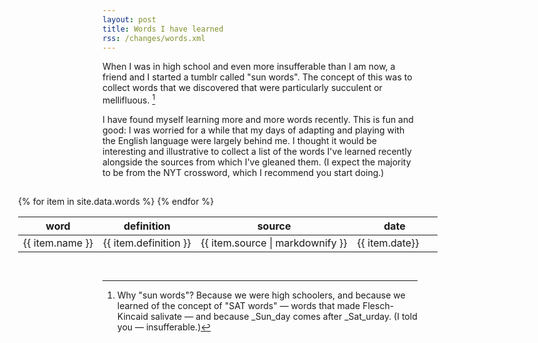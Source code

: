 ```yaml
---
layout: post
title: Words I have learned
rss: /changes/words.xml
---
```

When I was in high school and even more insufferable than I am now, a friend and I started a tumblr called "sun words".  The concept of this was to collect words that we discovered that were particularly succulent or mellifluous. [^1]

I have found myself learning more and more words recently.  This is fun and good: I was worried for a while that my days of adapting and playing with the English language were largely behind me.  I thought it would be interesting and illustrative to collect a list of the words I've learned recently alongside the sources from which I've gleaned them. (I expect the majority to be from the NYT crossword, which I recommend you start doing.)

<div class="table-container">
<table>
<thead>
<tr>
<th>word</th>
<th>definition</th>
<th>source</th>
<th>date</th>
  </tr>
</thead>
<tbody>
{% for item in site.data.words %}
<tr>
<td> {{ item.name }}</td>
<td> {{ item.definition }}</td>
<td> {{ item.source | markdownify }}</td>
<td> {{ item.date}}</td></tr>
{% endfor %}
</tbody>
</table>
</div>

[^1]: Why "sun words"? Because we were high schoolers, and because we learned of the concept of "SAT words" — words that made Flesch-Kincaid salivate — and because _Sun_day comes after _Sat_urday.  (I told you — insufferable.)

<style>
table {
    border-collapse: collapse;
}

.table-container {
        border: 1px #fff dashed;
    padding: 1em;
    border-radius: 10px;
    width: calc(100% + 300px);
    margin-left: -150px
}

tr:nth-child(2n) {
    background: #ffffff10;
}

tr:hover {
    background: #ffffff30;
}

td:last-child {
    width: 120px;
    font-variant: tabular-nums;
}

table p {
    margin-bottom: 0;
}
</style>
